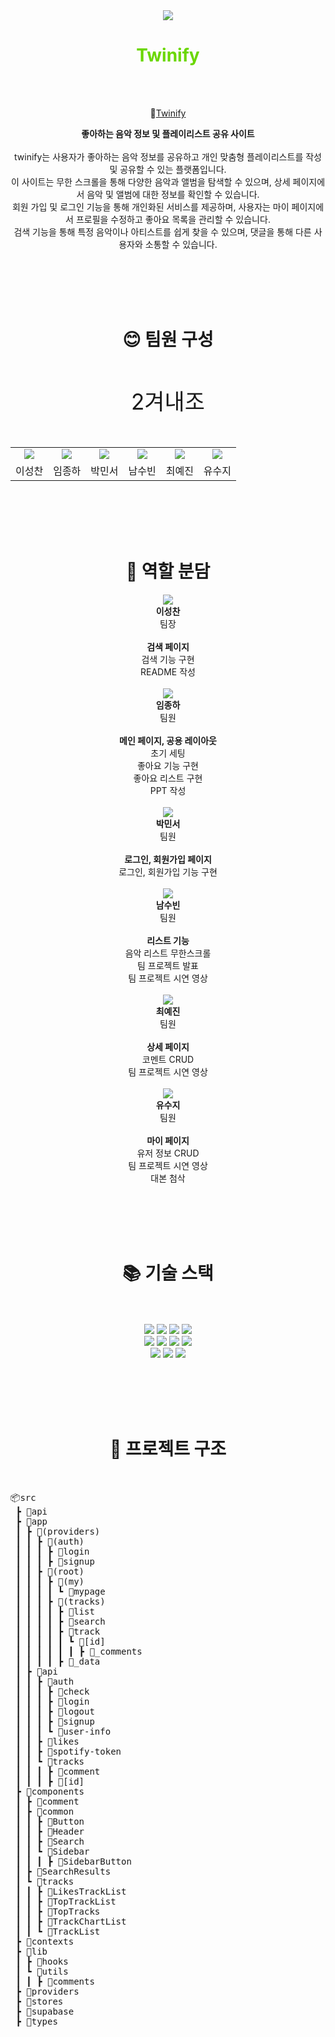 <center>
<div align="center"> 
  <img src="https://capsule-render.vercel.app/api?type=waving&height=200&color=212124">
</div>

<h1 align="center" style="color:#6BD700">
Twinify</h1>
<br><br>
<div align="center">

🔗[Twinify](https://twinify.vercel.app/)
  
  
<strong >좋아하는 음악 정보 및 플레이리스트 공유 사이트</strong><br><br>
twinify는 사용자가 좋아하는 음악 정보를 공유하고 개인 맞춤형 플레이리스트를 작성 및 공유할 수 있는 플랫폼입니다. <br>이 사이트는 무한 스크롤을 통해 다양한 음악과 앨범을 탐색할 수 있으며, 상세 페이지에서 음악 및 앨범에 대한 정보를 확인할 수 있습니다. <br> 회원 가입 및 로그인 기능을 통해 개인화된 서비스를 제공하며, 사용자는 마이 페이지에서 프로필을 수정하고 좋아요 목록을 관리할 수 있습니다. <br>검색 기능을 통해 특정 음악이나 아티스트를 쉽게 찾을 수 있으며, 댓글을 통해 다른 사용자와 소통할 수 있습니다.
</div>

<br><br><br><br>

<h1 align="center">😊 팀원 구성</h1>
<br><br>
<div align="center" style="font-size: 2.5em;">2겨내조</div>
<br><br>

<div align="center">
  <table>
    <tr>
      <td align="center"><img src="https://github.com/erinmzo/pharmacymen/assets/110635641/d79d78a0-92fb-4ef3-babf-1b9aa40b8a00"></td>
      <td align="center"><img src="https://cdn-static.zep.us/static/assets/baked-avartar-images/1-22-31-70.png"></td>
      <td align="center"><img src="https://github.com/user-attachments/assets/e59f8543-99bd-4531-96f8-63afdbb2ecd7"></td>
      <td align="center"><img src="https://github.com/erinmzo/pharmacymen/assets/110635641/dd2ae193-df3d-417f-b0f2-c4ce6473e079"></td>
      <td align="center"><img src="https://github.com/user-attachments/assets/e9e18481-0949-4430-8ace-c3e3cf9f75d2"></td>
      <td align="center"><img src="https://github.com/user-attachments/assets/125696f1-f0e6-45d8-aba0-f3fa2c2cbe79"></td>
    </tr>
    <tr>
      <td align="center">이성찬</td>
      <td align="center">임종하</td>
      <td align="center">박민서</td>
      <td align="center">남수빈</td>
      <td align="center">최예진</td>
      <td align="center">유수지</td>
    </tr>
  </table>
</div>

<br><br><br><br>

<h1 align="center">👥 역할 분담</h1>

<div align="center">
  <img src="https://github.com/erinmzo/pharmacymen/assets/110635641/d79d78a0-92fb-4ef3-babf-1b9aa40b8a00">
  <br>
  <strong>이성찬</strong><br>
  팀장<br><br>
   <strong>검색 페이지</strong><br>
  검색 기능 구현 <br>
  README 작성<br>
  <br>
  <img src="https://cdn-static.zep.us/static/assets/baked-avartar-images/1-22-31-70.png">
  <br>
  <strong>임종하</strong><br>
  팀원<br><br>
  <strong>메인 페이지, 공용 레이아웃</strong><br>
  초기 세팅<br>
  좋아요 기능 구현<br>
  좋아요 리스트 구현<br>
  PPT 작성<br>
  <br>
  <img src="https://github.com/user-attachments/assets/e59f8543-99bd-4531-96f8-63afdbb2ecd7">
  <br>
  <strong>박민서</strong><br>
  팀원<br><br>
   <strong>로그인, 회원가입 페이지</strong><br>
  로그인, 회원가입 기능 구현<br>
  <br>
  <img src="https://github.com/erinmzo/pharmacymen/assets/110635641/dd2ae193-df3d-417f-b0f2-c4ce6473e079">
  <br>
  <strong>남수빈</strong><br>
  팀원<br><br>
   <strong>리스트 기능</strong><br>
  음악 리스트 무한스크롤<br>
  팀 프로젝트 발표<br>
  팀 프로젝트 시연 영상<br>
  <br>
  <img src="https://github.com/user-attachments/assets/e9e18481-0949-4430-8ace-c3e3cf9f75d2">
  <br>
  <strong>최예진</strong><br>
  팀원<br><br>
  <strong>상세 페이지</strong><br>
  코멘트 CRUD<br>
  팀 프로젝트 시연 영상<br><br>
    <img src="https://github.com/user-attachments/assets/125696f1-f0e6-45d8-aba0-f3fa2c2cbe79">
  <br>
  <strong>유수지</strong><br>
  팀원<br><br>
  <strong>마이 페이지</strong><br>
  유저 정보 CRUD<br>
  팀 프로젝트 시연 영상<br>
  대본 첨삭<br>
</div>

<br><br><br><br>

<h1 align="center">📚 기술 스택</h1>
<br><br>
<div align="center"> 
  <img src="https://img.shields.io/badge/Yarn-2C8EBB?style=for-the-badge&logo=yarn&logoColor=white">
  <img src="https://img.shields.io/badge/javascript-F7DF1E?style=for-the-badge&logo=javascript&logoColor=black"> 
  <img src="https://img.shields.io/badge/react-61DAFB?style=for-the-badge&logo=react&logoColor=black"> 
  <img src="https://img.shields.io/badge/Next.js-000000?style=for-the-badge&logo=Next.js&logoColor=white"/>
  <br>
  <img src="https://img.shields.io/badge/tailwindcss-06B6D4?style=for-the-badge&logo=tailwindcss&logoColor=white"> 
  <img src="https://img.shields.io/badge/REACT_ROUTER-CA4245?style=for-the-badge&logo=reactrouter&logoColor=white">
  <img src="https://img.shields.io/badge/react_query-FF4154?style=for-the-badge&logo=reactquery&logoColor=black"> 
  <img src="https://img.shields.io/badge/Context--Api-000000?style=for-the-badge&logo=react"> 
  <br>
  <img src="https://img.shields.io/badge/zustand-000000?style=for-the-badge&logoColor=white">
  <img src="https://img.shields.io/badge/SUPABASE-3FCF8E?style=for-the-badge&logo=supabase&logoColor=white">
  <img src="https://img.shields.io/badge/VERCEL-000000?style=for-the-badge&logo=vercel&logoColor=white">
</div>

<br><br><br><br>

<h1 align="center">🔗 프로젝트 구조</h1>
</center>
<br>
<pre>
📦src
 ┣ 📂api
 ┣ 📂app
 ┃ ┣ 📂(providers)
 ┃ ┃ ┣ 📂(auth)
 ┃ ┃ ┃ ┣ 📂login
 ┃ ┃ ┃ ┣ 📂signup
 ┃ ┃ ┣ 📂(root)
 ┃ ┃ ┃ ┣ 📂(my)
 ┃ ┃ ┃ ┃ ┗ 📂mypage
 ┃ ┃ ┃ ┣ 📂(tracks)
 ┃ ┃ ┃ ┃ ┣ 📂list
 ┃ ┃ ┃ ┃ ┣ 📂search
 ┃ ┃ ┃ ┃ ┣ 📂track
 ┃ ┃ ┃ ┃ ┃ ┗ 📂[id]
 ┃ ┃ ┃ ┃ ┃ ┃ ┣ 📂_comments
 ┃ ┃ ┃ ┃ ┣ 📂_data
 ┃ ┣ 📂api
 ┃ ┃ ┣ 📂auth
 ┃ ┃ ┃ ┣ 📂check
 ┃ ┃ ┃ ┣ 📂login
 ┃ ┃ ┃ ┣ 📂logout
 ┃ ┃ ┃ ┣ 📂signup
 ┃ ┃ ┃ ┗ 📂user-info
 ┃ ┃ ┣ 📂likes
 ┃ ┃ ┣ 📂spotify-token
 ┃ ┃ ┗ 📂tracks
 ┃ ┃ ┃ ┣ 📂comment
 ┃ ┃ ┃ ┣ 📂[id]
 ┣ 📂components
 ┃ ┣ 📂comment
 ┃ ┣ 📂common
 ┃ ┃ ┣ 📂Button
 ┃ ┃ ┣ 📂Header
 ┃ ┃ ┣ 📂Search
 ┃ ┃ ┗ 📂Sidebar
 ┃ ┃ ┃ ┣ 📂SidebarButton
 ┃ ┣ 📂SearchResults
 ┃ ┗ 📂tracks
 ┃ ┃ ┣ 📂LikesTrackList
 ┃ ┃ ┣ 📂TopTrackList
 ┃ ┃ ┣ 📂TopTracks
 ┃ ┃ ┣ 📂TrackChartList
 ┃ ┃ ┗ 📂TrackList
 ┣ 📂contexts
 ┣ 📂lib
 ┃ ┣ 📂hooks
 ┃ ┗ 📂utils
 ┃ ┃ ┣ 📂comments
 ┣ 📂providers
 ┣ 📂stores
 ┣ 📂supabase
 ┣ 📂types
</pre>

